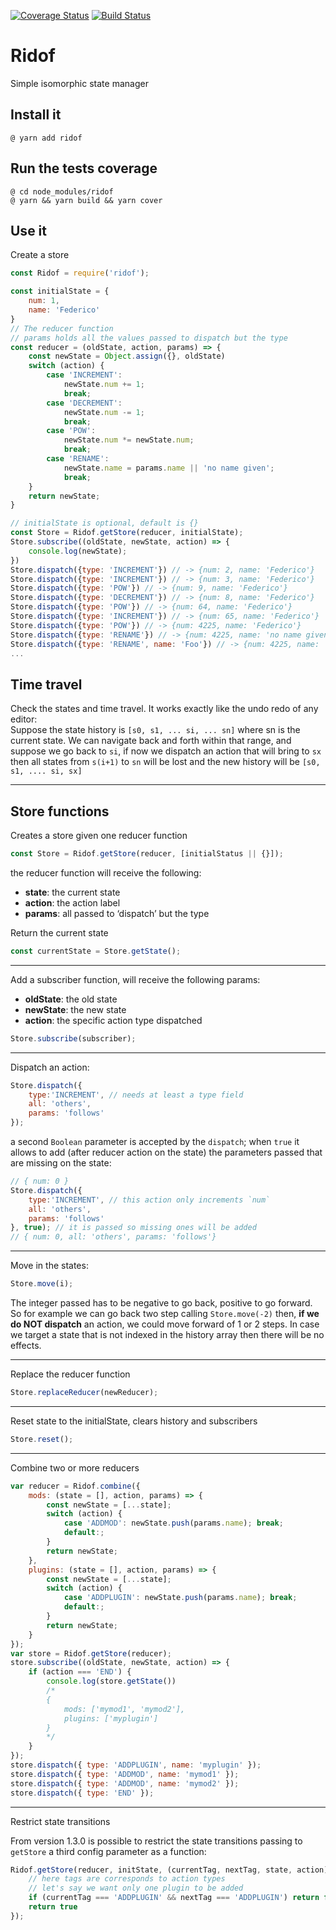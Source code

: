 [![Coverage Status](https://coveralls.io/repos/github/fedeghe/ridof/badge.svg?branch=master)](https://coveralls.io/github/fedeghe/ridof?branch=master)
[![Build Status](https://travis-ci.org/fedeghe/ridof.svg?branch=master)](https://travis-ci.org/fedeghe/ridof)

# Ridof

Simple isomorphic state manager

## Install it

    @ yarn add ridof

## Run the tests coverage


    @ cd node_modules/ridof
    @ yarn && yarn build && yarn cover

## Use it

Create a store
``` js
const Ridof = require('ridof');

const initialState = {
    num: 1,
    name: 'Federico'
}
// The reducer function
// params holds all the values passed to dispatch but the type
const reducer = (oldState, action, params) => {
    const newState = Object.assign({}, oldState)
    switch (action) {
        case 'INCREMENT':
            newState.num += 1;
            break;
        case 'DECREMENT':
            newState.num -= 1;
            break;
        case 'POW':
            newState.num *= newState.num;
            break;
        case 'RENAME':
            newState.name = params.name || 'no name given';
            break;
    }
    return newState;
}

// initialState is optional, default is {}
const Store = Ridof.getStore(reducer, initialState);
Store.subscribe((oldState, newState, action) => {
    console.log(newState);
})
Store.dispatch({type: 'INCREMENT'}) // -> {num: 2, name: 'Federico'}
Store.dispatch({type: 'INCREMENT'}) // -> {num: 3, name: 'Federico'}
Store.dispatch({type: 'POW'}) // -> {num: 9, name: 'Federico'}
Store.dispatch({type: 'DECREMENT'}) // -> {num: 8, name: 'Federico'}
Store.dispatch({type: 'POW'}) // -> {num: 64, name: 'Federico'}
Store.dispatch({type: 'INCREMENT'}) // -> {num: 65, name: 'Federico'}
Store.dispatch({type: 'POW'}) // -> {num: 4225, name: 'Federico'}
Store.dispatch({type: 'RENAME'}) // -> {num: 4225, name: 'no name given'}
Store.dispatch({type: 'RENAME', name: 'Foo'}) // -> {num: 4225, name: 'Foo'}
...
```
## Time travel 
Check the states and time travel. It works exactly like the undo redo of any editor:  
Suppose the state history is `[s0, s1, ... si, ... sn]` where sn is the current state. We can navigate back and forth within that range, and suppose we go back to `si`, if now we dispatch an action that will bring to `sx` then all states from `s(i+1)` to `sn` will be lost and the new history will be `[s0, s1, .... si, sx]`

----

## Store functions

Creates a store given one reducer function 
``` js
const Store = Ridof.getStore(reducer, [initialStatus || {}]);
```
the reducer function will receive the following:
- **state**: the current state
- **action**: the action label
- **params**: all passed to ‘dispatch’ but the type 

Return the current state  
``` js
const currentState = Store.getState();
```
----
Add a subscriber function, will receive the following params:
- **oldState**: the old state
- **newState**: the new state
- **action**: the specific action type dispatched
``` js
Store.subscribe(subscriber);
```
-----

Dispatch an action:

``` js
Store.dispatch({
    type:'INCREMENT', // needs at least a type field
    all: 'others',
    params: 'follows'
});
```
a second `Boolean` parameter is accepted by the `dispatch`; when `true` it allows to add (after reducer action on the state) the parameters passed that are missing on the state:
``` js
// { num: 0 }
Store.dispatch({
    type:'INCREMENT', // this action only increments `num`
    all: 'others',
    params: 'follows'
}, true); // it is passed so missing ones will be added
// { num: 0, all: 'others', params: 'follows'}
```
-----
Move in the states:
``` js
Store.move(i);
```
The integer passed has to be negative to go back, positive to go forward. So for example we can go back two step calling `Store.move(-2)` then, **if we do NOT dispatch** an action, we could move forward of 1 or 2 steps. In case we target a state that is not indexed in the history array then there will be no effects. 

----
Replace the reducer function
``` js
Store.replaceReducer(newReducer);
```
-----
Reset state to the initialState, clears history and subscribers
``` js
Store.reset();
```
-----
Combine two or more reducers
``` js
var reducer = Ridof.combine({
    mods: (state = [], action, params) => {
        const newState = [...state];
        switch (action) {
            case 'ADDMOD': newState.push(params.name); break;
            default:;
        }
        return newState;
    },
    plugins: (state = [], action, params) => {
        const newState = [...state];
        switch (action) {
            case 'ADDPLUGIN': newState.push(params.name); break;
            default:;
        }
        return newState;
    }
});
var store = Ridof.getStore(reducer);
store.subscribe((oldState, newState, action) => {
    if (action === 'END') {
        console.log(store.getState())
        /*
        {   
            mods: ['mymod1', 'mymod2'],
            plugins: ['myplugin']
        }
        */
    }
});
store.dispatch({ type: 'ADDPLUGIN', name: 'myplugin' });
store.dispatch({ type: 'ADDMOD', name: 'mymod1' });
store.dispatch({ type: 'ADDMOD', name: 'mymod2' });
store.dispatch({ type: 'END' });
```
-----

Restrict state transitions  

From version 1.3.0 is possible to restrict the state transitions passing to `getStore` a third config parameter as a function: 

``` js
Ridof.getStore(reducer, initState, (currentTag, nextTag, state, action) => {
    // here tags are corresponds to action types
    // let's say we want only one plugin to be added
    if (currentTag === 'ADDPLUGIN' && nextTag === 'ADDPLUGIN') return false
    return true
});
```